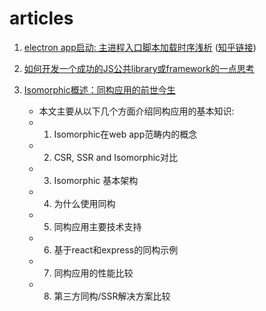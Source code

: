 # articles

1. [electron app启动: 主进程入口脚本加载时序浅析](https://github.com/opennext/note/blob/master/electronjs/electron_app%E5%90%AF%E5%8A%A8-%E4%B8%BB%E8%BF%9B%E7%A8%8B%E5%85%A5%E5%8F%A3%E8%84%9A%E6%9C%AC%E5%8A%A0%E8%BD%BD%E6%97%B6%E5%BA%8F%E6%B5%85%E6%9E%90.md) 
([知乎链接](https://zhuanlan.zhihu.com/p/34139993))


2. [如何开发一个成功的JS公共library或framework的一点思考](https://zhuanlan.zhihu.com/p/34169706)


3. [Isomorphic概述：同构应用的前世今生](https://zhuanlan.zhihu.com/p/34965088)
    - 本文主要从以下几个方面介绍同构应用的基本知识:
    - 1. Isomorphic在web app范畴内的概念
    - 2. CSR, SSR and Isomorphic对比
    - 3. Isomorphic 基本架构
    - 4. 为什么使用同构
    - 5. 同构应用主要技术支持
    - 6. 基于react和express的同构示例
    - 7. 同构应用的性能比较
    - 8. 第三方同构/SSR解决方案比较
